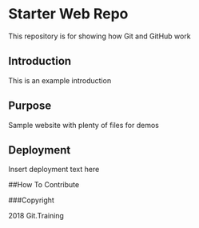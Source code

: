 # Starter Web Repo

This repository is for showing how Git and GitHub work

## Introduction

This is an example introduction

## Purpose

Sample website with plenty of files for demos

## Deployment

Insert deployment text here

##How To Contribute

###Copyright

2018 Git.Training